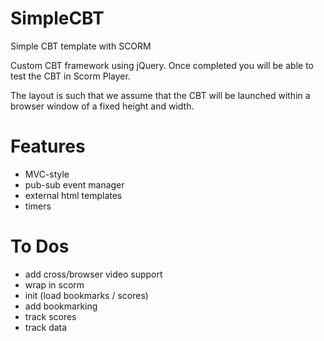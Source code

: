 # SimpleCBT
Simple CBT template with SCORM

Custom CBT framework using jQuery. Once completed you will be able to test the CBT in Scorm Player.

The layout is such that we assume that the CBT will be launched within a browser window of a fixed height and width.

# Features

* MVC-style 
* pub-sub event manager
* external html templates
* timers
 
 # To Dos
 
* add cross/browser video support
* wrap in scorm
* init (load bookmarks / scores)
* add bookmarking
* track scores
* track data
